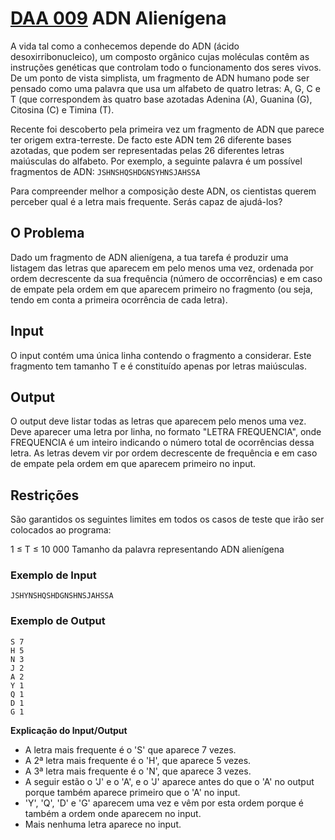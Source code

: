 # [DAA 009](https://mooshak.dcc.fc.up.pt/~daa/cgi-bin/execute/2650258076680013) ADN Alienígena
A vida tal como a conhecemos depende do ADN (ácido desoxirribonucleico), um composto orgânico cujas moléculas contêm as instruções genéticas que controlam todo o funcionamento dos seres vivos. De um ponto de vista simplista, um fragmento de ADN humano pode ser pensado como uma palavra que usa um alfabeto de quatro letras: A, G, C e T (que correspondem às quatro base azotadas Adenina (A), Guanina (G), Citosina (C) e Timina (T).

Recente foi descoberto pela primeira vez um fragmento de ADN que parece ter origem extra-terreste. De facto este ADN tem 26 diferente bases azotadas, que podem ser representadas pelas 26 diferentes letras maiúsculas do alfabeto. Por exemplo, a seguinte palavra é um possível fragmentos de ADN:
`JSHNSHQSHDGNSYHNSJAHSSA`

Para compreender melhor a composição deste ADN, os cientistas querem perceber qual é a letra mais frequente. Serás capaz de ajudá-los?

## O Problema
Dado um fragmento de ADN alienígena, a tua tarefa é produzir uma listagem das letras que aparecem em pelo menos uma vez, ordenada por ordem decrescente da sua frequência (número de occorrências) e em caso de empate pela ordem em que aparecem primeiro no fragmento (ou seja, tendo em conta a primeira ocorrência de cada letra).

## Input
O input contém uma única linha contendo o fragmento a considerar. Este fragmento tem tamanho T e é constituído apenas por letras maiúsculas.

## Output
O output deve listar todas as letras que aparecem pelo menos uma vez. Deve aparecer uma letra por linha, no formato "LETRA FREQUENCIA", onde FREQUENCIA é um inteiro indicando o número total de ocorrências dessa letra. As letras devem vir por ordem decrescente de frequência e em caso de empate pela ordem em que aparecem primeiro no input.

## Restrições
São garantidos os seguintes limites em todos os casos de teste que irão ser colocados ao programa:

1 ≤ T ≤ 10 000	   	Tamanho da palavra representando ADN alienígena
### Exemplo de Input
```
JSHYNSHQSHDGNSHNSJAHSSA
```
### Exemplo de Output
```
S 7
H 5
N 3
J 2
A 2
Y 1
Q 1
D 1
G 1
```
**Explicação do Input/Output**
- A letra mais frequente é o 'S' que aparece 7 vezes.
- A 2ª letra mais frequente é o 'H', que aparece 5 vezes.
- A 3ª letra mais frequente é o 'N', que aparece 3 vezes.
- A seguir estão o 'J' e o 'A', e o 'J' aparece antes do que o 'A' no output porque também aparece primeiro que o 'A' no input.
- 'Y', 'Q', 'D' e 'G' aparecem uma vez e vêm por esta ordem porque é também a ordem onde aparecem no input.
- Mais nenhuma letra aparece no input.

